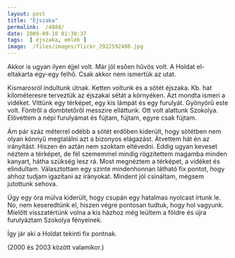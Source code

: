 ```yaml
---
layout: post
title: "Éjszaka"
permalink:  /4884/ 
date: 2009-09-10 01:30:37
tags:  [ éjszaka, emlék ] 
image:  /files/images/flickr_2922592488.jpg 
---
```

Akkor is ugyan ilyen éjjel volt. Már jól esően hűvös volt. A Holdat el-eltakarta egy-egy felhő. Csak akkor nem ismertük az utat.

Kismarosról indultunk útnak. Ketten voltunk és a sötét éjszaka. Kb. hat kilométeresre terveztük az éjszakai sétát a környéken. Azt mondta ismeri a vidéket. Vittünk egy térképet, egy kis lámpát és egy furulyát. Gyönyörű este volt. Föntről a dombtetőről messzire elláttunk. Ott volt alattunk Szokolya. Elővettem a népi furulyámat és fújtam, fújtam, egyre csak fújtam.

Ám pár száz méterrel odébb a sötét erdőben kiderült, hogy sötétben nem olyan könnyű megtalálni azt a bizonyos elágazást. Átvettem hát én az irányítást. Hiszen én aztán nem szoktam eltévedni. Eddig ugyan keveset néztem a térképet, de fél szememmel mindig rögzítettem magamba minden kanyart, hátha szükség lesz rá. Most megnéztem a térképet, a vidéket és elindultam. Választottam egy szinte mindenhonnan látható fix pontot, hogy ahhoz tudjam igazítani az irányokat. Mindent jól csináltam, mégsem jutottunk sehova. 

Úgy egy óra múlva kiderült, hogy csupán egy hatalmas nyolcast írtunk le. No, nem keseredtünk el, hiszen végre pontosan tudtuk, hogy hol vagyunk. Mielőtt visszatértünk volna a kis házhoz még leültem a földre és újra furulyáztam Szokolya fényeinek.

&Iacute;gy jár aki a Holdat tekinti fix pontnak.

(2000 és 2003 között valamikor.)

